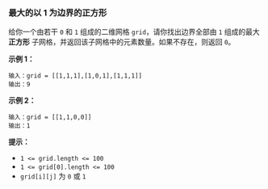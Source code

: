 ### 最大的以 1 为边界的正方形 ###
给你一个由若干 `0` 和 `1` 组成的二维网格 `grid`，请你找出边界全部由 `1` 组成的最大 **正方形** 子网格，并返回该子网格中的元素数量。如果不存在，则返回 `0`。



**示例 1：**

```
输入：grid = [[1,1,1],[1,0,1],[1,1,1]]
输出：9
```

**示例 2：**

```
输入：grid = [[1,1,0,0]]
输出：1
```



**提示：**

* `1 <= grid.length <= 100`
* `1 <= grid[0].length <= 100`
* `grid[i][j]` 为 `0` 或 `1`

